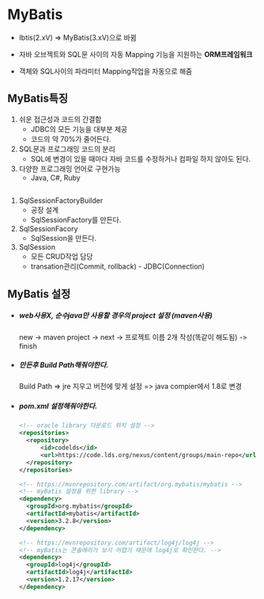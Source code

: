# MyBatis

- Ibtis(2.xV) => MyBatis(3.xV)으로 바뀜

- 자바 오브젝트와 SQL문 사이의 자동 Mapping 기능을 지원하는 **ORM프레임워크**
- 객체와 SQL사이의 파라미터 Mapping작업을 자동으로 해줌

## MyBatis특징

1. 쉬운 접근성과 코드의 간결함
   - JDBC의 모든 기능을 대부분 제공
   - 코드의 약 70%가 줄어든다.
2. SQL문과 프로그래밍 코드의 분리
   - SQL에 변경이 있을 때마다 자바 코드를 수정하거나 컴파일 하지 않아도 된다.
3. 다양한 프로그래밍 언어로 구현가능
   - Java, C#, Ruby



## 

1. SqlSessionFactoryBuilder
   - 공장 설계
   - SqlSessionFactory를 만든다.
2. SqlSessionFacory
   - SqlSession을 만든다.
3. SqlSession
   - 모든 CRUD작업 담당
   - transation관리(Commit, rollback) - JDBC(Connection)

## MyBatis 설정

- ##### web사용X, 순수java만 사용할 경우의 **project 설정** (maven사용)

  new -> maven project -> next -> 프로젝트 이름 2개 작성(똑같이 해도됨) -> finish

- ##### 만든후 Build Path해줘야한다. 

  Build Path => jre 지우고 버전에 맞게 설정 => java compier에서 1.8로 변경

- ##### pom.xml 설정해줘야한다.

  ```xml
  <!-- oracle library 다운로드 위치 설정 -->
  <repositories>
  	<repository>
  		<id>codelds</id>
  		<url>https://code.lds.org/nexus/content/groups/main-repo</url>
  	</repository>
  </repositories>
  
  <!-- https://mvnrepository.com/artifact/org.mybatis/mybatis -->
  <!-- myBatis 설정을 위한 library -->
  <dependency>
  	<groupId>org.mybatis</groupId>
  	<artifactId>mybatis</artifactId>
  	<version>3.2.8</version>
  </dependency>
  
  <!-- https://mvnrepository.com/artifact/log4j/log4j -->
  <!-- myBatis는 콘솔에러가 보기 어렵기 때문에 log4j로 확인한다. -->
  <dependency>
  	<groupId>log4j</groupId>
  	<artifactId>log4j</artifactId>
  	<version>1.2.17</version>
  </dependency>
  ```
